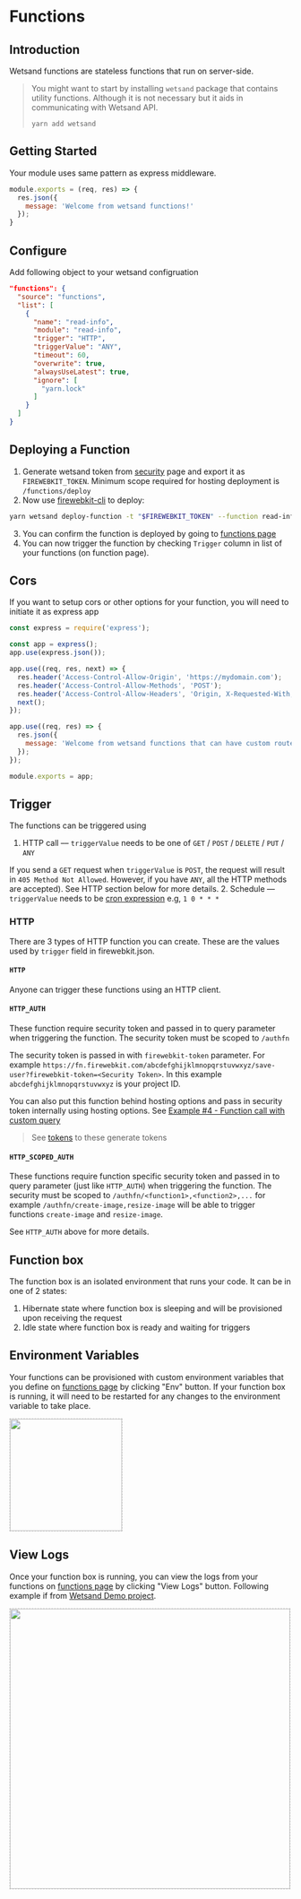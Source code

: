 # Functions
## Introduction
Wetsand functions are stateless functions that run on server-side.

> You might want to start by installing `wetsand` package that contains utility functions. Although it is not necessary but it aids in communicating with Wetsand API.
>
> ```yarn add wetsand```

## Getting Started
Your module uses same pattern as express middleware.

```javascript
module.exports = (req, res) => {
  res.json({
    message: 'Welcome from wetsand functions!'
  });
}
```

## Configure
Add following object to your wetsand configruation

```json
"functions": {
  "source": "functions",
  "list": [
    {
      "name": "read-info",
      "module": "read-info",
      "trigger": "HTTP",
      "triggerValue": "ANY",
      "timeout": 60,
      "overwrite": true,
      "alwaysUseLatest": true,
      "ignore": [
        "yarn.lock"
      ]
    }
  ]
}
```

## Deploying a Function
1. Generate wetsand token from [security](https://console.firewebkit.com/security#tokens) page and export it as `FIREWEBKIT_TOKEN`. Minimum scope required for hosting deployment is `/functions/deploy`
2. Now use [firewebkit-cli](https://www.npmjs.com/package/firewebkit-cli) to deploy:
```bash
yarn wetsand deploy-function -t "$FIREWEBKIT_TOKEN" --function read-info -m "My first function"
```
3. You can confirm the function is deployed by going to [functions page](https://console.firewebkit.com/functions)
4. You can now trigger the function by checking `Trigger` column in list of your functions (on function page).

## Cors
If you want to setup cors or other options for your function, you will need to initiate it as express app

```javascript
const express = require('express');

const app = express();
app.use(express.json());

app.use((req, res, next) => {
  res.header('Access-Control-Allow-Origin', 'https://mydomain.com');
  res.header('Access-Control-Allow-Methods', 'POST');
  res.header('Access-Control-Allow-Headers', 'Origin, X-Requested-With, Content-Type, Accept');
  next();
});

app.use((req, res) => {
  res.json({
    message: 'Welcome from wetsand functions that can have custom routes!'
  });
});

module.exports = app;

```

## Trigger
The functions can be triggered using

1. HTTP call –– `triggerValue` needs to be one of `GET` / `POST` / `DELETE` / `PUT` / `ANY`

  If you send a `GET` request when `triggerValue` is `POST`, the request will result in `405 Method Not Allowed`. However, if you have `ANY`, all the HTTP methods are accepted). See HTTP section below for more details.
2. Schedule –– `triggerValue` needs to be [cron expression](https://docs.oracle.com/cd/E12058_01/doc/doc.1014/e12030/cron_expressions.htm) e.g, `1 0 * * *`

### HTTP
There are 3 types of HTTP function you can create. These are the values used by `trigger` field in firewebkit.json.

#### `HTTP`
Anyone can trigger these functions using an HTTP client.

#### `HTTP_AUTH`
These function require security token and passed in to query parameter when triggering the function. The security token must be scoped to `/authfn`

The security token is passed in with `firewebkit-token` parameter. For example `https://fn.firewebkit.com/abcdefghijklmnopqrstuvwxyz/save-user?firewebkit-token=<Security Token>`. In this example `abcdefghijklmnopqrstuvwxyz` is your project ID.

You can also put this function behind hosting options and pass in security token internally using hosting options. See [Example #4 - Function call with custom query](/services/hosting.md#rewrite-rules)

> See [tokens](/security/tokens.md) to these generate tokens

#### `HTTP_SCOPED_AUTH`
These functions require function specific security token and passed in to query parameter (just like `HTTP_AUTH`) when triggering the function. The security must be scoped to `/authfn/<function1>,<function2>,...` for example `/authfn/create-image,resize-image` will be able to trigger functions `create-image` and `resize-image`.

See `HTTP_AUTH` above for more details.

## Function box
The function box is an isolated environment that runs your code. It can be in one of 2 states:

1. Hibernate state where function box is sleeping and will be provisioned upon receiving the request
2. Idle state where function box is ready and waiting for triggers

## Environment Variables
Your functions can be provisioned with custom environment variables that you define on [functions page](https://console.firewebkit.com/functions) by clicking "Env" button. If your function box is running, it will need to be restarted for any changes to the environment variable to take place.

<img src="https://i.imgur.com/Is1ilki.png" style="width:200px;border:1px dashed #ccc;"/>

## View Logs
Once your function box is running, you can view the logs from your functions on [functions page](https://console.firewebkit.com/functions) by clicking "View Logs" button. Following example if from [Wetsand Demo project](https://github.com/amrayn/wetsand-demo).

<img src="https://i.imgur.com/4xelbjx.png" style="width:500px;border:1px dashed #ccc;"/>
